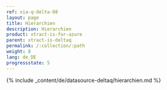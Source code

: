 ```yaml
---
ref: xia-q-delta-08
layout: page
title: Hierarchien
description: Hierarchien
product: xtract-is-for-azure
parent: xtract-is-deltaq
permalink: /:collection/:path
weight: 8
lang: de_DE
progressstate: 5
---
```


{% include _content/de/datasource-deltaq/hierarchien.md %}
